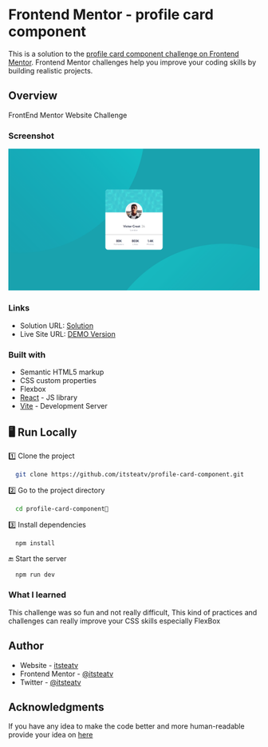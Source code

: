 # Frontend Mentor - profile card component

This is a solution to the [profile card component challenge on Frontend Mentor](https://www.frontendmentor.io/challenges/profile-card-component-cfArpWshJ/hub). Frontend Mentor challenges help you improve your coding skills by building realistic projects.

## Overview

FrontEnd Mentor Website Challenge

### Screenshot

![](./src/assets/profile-card-component.png)

### Links

- Solution URL: [Solution](https://www.frontendmentor.io/solutions/responsive-profile-card-component-jizt_u47ay)
- Live Site URL: [DEMO Version](https://profile-card-component-itsteatv.vercel.app/)

### Built with

- Semantic HTML5 markup
- CSS custom properties
- Flexbox
- [React](https://reactjs.org/) - JS library
- [Vite](https://vitejs.dev/) - Development Server

## 🖥️ Run Locally

1️⃣ Clone the project

```bash
  git clone https://github.com/itsteatv/profile-card-component.git
```

2️⃣ Go to the project directory

```bash
  cd profile-card-component📝
```

3️⃣ Install dependencies

```bash
  npm install
```

🔚 Start the server

```bash
  npm run dev
```

### What I learned

This challenge was so fun and not really difficult,
This kind of practices and challenges can really improve your CSS skills especially FlexBox

## Author

- Website - [itsteatv](https://github.com/itsteatv/itsteatv-portfolio)
- Frontend Mentor - [@itsteatv](https://www.frontendmentor.io/profile/itsteatv)
- Twitter - [@itsteatv](https://twitter.com/itsteatv)

## Acknowledgments

If you have any idea to make the code better and more human-readable
provide your idea on <a href="https://www.frontendmentor.io/solutions/responsive-profile-card-component-jizt_u47ay">here</a>
